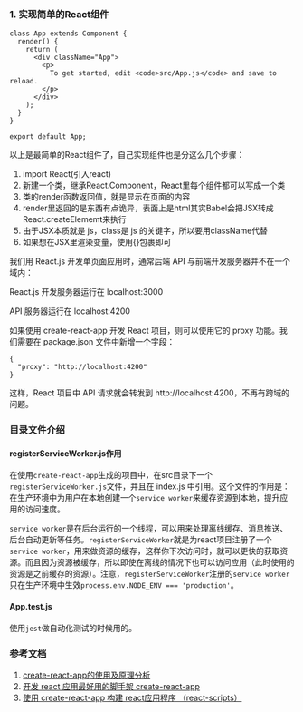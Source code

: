 ### 1. 实现简单的React组件
```
class App extends Component {
  render() {
    return (
      <div className="App">
        <p>
          To get started, edit <code>src/App.js</code> and save to reload.
        </p>
      </div>
    );
  }
}

export default App;
```
以上是最简单的React组件了，自己实现组件也是分这么几个步骤：

1. import React(引入react)
2. 新建一个类，继承React.Component，React里每个组件都可以写成一个类
3. 类的render函数返回值，就是显示在页面的内容
4. render里返回的是东西有点诡异，表面上是html其实Babel会把JSX转成React.createElememt来执行
5. 由于JSX本质就是 js，class是 js 的关键字，所以要用className代替
6. 如果想在JSX里渲染变量，使用{}包裹即可

我们用 React.js 开发单页面应用时，通常后端 API 与前端开发服务器并不在一个域内：

React.js 开发服务器运行在 localhost:3000

API 服务器运行在 localhost:4200

如果使用 create-react-app 开发 React 项目，则可以使用它的 proxy 功能。我们需要在 package.json 文件中新增一个字段：

```
{
  "proxy": "http://localhost:4200"
}
```
这样，React 项目中 API 请求就会转发到 http://localhost:4200，不再有跨域的问题。

### 目录文件介绍
#### registerServiceWorker.js作用
在使用`create-react-app`生成的项目中，在src目录下一个`registerServiceWorker.js`文件，并且在 index.js 中引用。这个文件的作用是：在生产环境中为用户在本地创建一个`service worker`来缓存资源到本地，提升应用的访问速度。

`service worker`是在后台运行的一个线程，可以用来处理离线缓存、消息推送、后台自动更新等任务。`registerServiceWorker`就是为react项目注册了一个`service worker`，用来做资源的缓存，这样你下次访问时，就可以更快的获取资源。而且因为资源被缓存，所以即使在离线的情况下也可以访问应用（此时使用的资源是之前缓存的资源）。注意，`registerServiceWorker`注册的`service worker`只在生产环境中生效`process.env.NODE_ENV === 'production'`。
#### App.test.js
使用`jest`做自动化测试的时候用的。
### 参考文档
1. [create-react-app的使用及原理分析](http://www.cnblogs.com/axl234/p/8269018.html)
2. [开发 react 应用最好用的脚手架 create-react-app](https://www.rails365.net/articles/kai-fa-react-ying-yong-zui-hao-jiao-shou-jia-create-react-app)
3. [使用 create-react-app 构建 react应用程序 （react-scripts）](https://blog.csdn.net/github_squad/article/details/57452333)